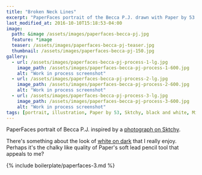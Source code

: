 ```yaml
---
title: "Broken Neck Lines"
excerpt: "PaperFaces portrait of the Becca P.J. drawn with Paper by 53 on an iPad."
last_modified_at: 2016-10-10T15:18:53-04:00
image: 
  path: &image /assets/images/paperfaces-becca-pj.jpg 
  feature: *image
  teaser: /assets/images/paperfaces-becca-pj-teaser.jpg
  thumbnail: /assets/images/paperfaces-becca-pj-150.jpg
gallery:
  - url: /assets/images/paperfaces-becca-pj-process-1-lg.jpg
    image_path: /assets/images/paperfaces-becca-pj-process-1-600.jpg
    alt: "Work in process screenshot"
  - url: /assets/images/paperfaces-becca-pj-process-2-lg.jpg
    image_path: /assets/images/paperfaces-becca-pj-process-2-600.jpg
    alt: "Work in process screenshot"
  - url: /assets/images/paperfaces-becca-pj-process-3-lg.jpg
    image_path: /assets/images/paperfaces-becca-pj-process-3-600.jpg
    alt: "Work in process screenshot"
tags: [portrait, illustration, Paper by 53, Sktchy, black and white, Mix]
---
```


PaperFaces portrait of Becca P.J. inspired by a [photograph on Sktchy](http://sktchy.com/WCFVrC ).

There's something about the look of [white on dark](https://mix.fiftythree.com/11098-Michael-Rose/3471365) that I really enjoy. Perhaps it's the chalky like quality of Paper's soft lead pencil tool that appeals to me?

{% include boilerplate/paperfaces-3.md %}
